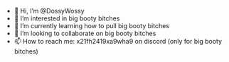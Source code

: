 - 👋 Hi, I’m @DossyWossy
- 👀 I’m interested in big booty bitches
- 🌱 I’m currently learning how to pull big booty bitches
- 💞️ I’m looking to collaborate on big booty bitches
- 📫 How to reach me: x21fh2419xa9wha9 on discord (only for big booty bitches)

<!---
DossyWossy/DossyWossy is a ✨ special ✨ repository because its `README.md` (this file) appears on your GitHub profile.
You can click the Preview link to take a look at your changes.
--->

